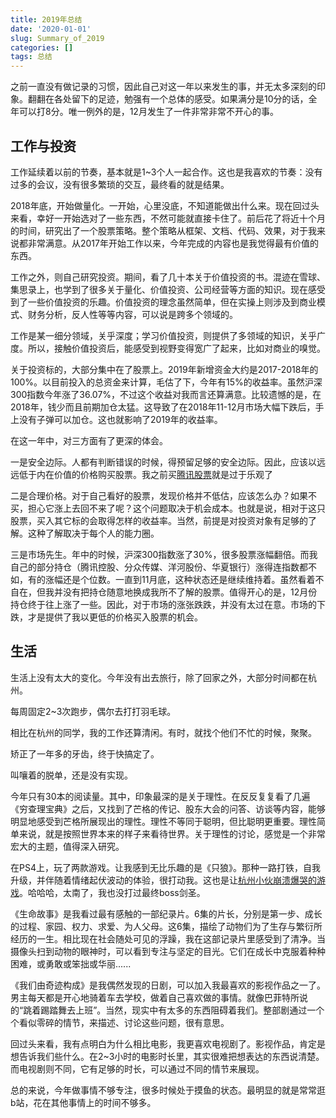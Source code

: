 ```yaml
---
title: 2019年总结
date: '2020-01-01'
slug: Summary_of_2019
categories: []
tags: 总结
---
```


之前一直没有做记录的习惯，因此自己对这一年以来发生的事，并无太多深刻的印象。翻翻在各处留下的足迹，勉强有一个总体的感受。如果满分是10分的话，全年可以打8分。唯一例外的是，12月发生了一件非常非常不开心的事。

## 工作与投资

工作延续着以前的节奏，基本就是1~3个人一起合作。这也是我喜欢的节奏：没有过多的会议，没有很多繁琐的交互，最终看的就是结果。

2018年底，开始做量化。一开始，心里没底，不知道能做出什么来。现在回过头来看，幸好一开始选对了一些东西，不然可能就直接卡住了。前后花了将近十个月的时间，研究出了一个股票策略。整个策略从框架、文档、代码、效果，对于我来说都非常满意。从2017年开始工作以来，今年完成的内容也是我觉得最有价值的东西。

工作之外，则自己研究投资。期间，看了几十本关于价值投资的书。混迹在雪球、集思录上，也学到了很多关于量化、价值投资、公司经营等方面的知识。现在感受到了一些价值投资的乐趣。价值投资的理念虽然简单，但在实操上则涉及到商业模式、财务分析，反人性等等内容，可以说是跨多个领域的。

工作是某一细分领域，关乎深度；学习价值投资，则提供了多领域的知识，关乎广度。所以，接触价值投资后，能感受到视野变得宽广了起来，比如对商业的嗅觉。

关于投资标的，大部分集中在了股票上。2019年新增资金大约是2017-2018年的100%。以目前投入的总资金来计算，毛估了下，今年有15%的收益率。虽然沪深300指数今年涨了36.07%，不过这个收益对我而言还算满意。比较遗憾的是，在2018年，钱少而且前期加仓太猛。这导致了在2018年11-12月市场大幅下跌后，手上没有子弹可以加仓。这也就影响了2019年的收益率。

在这一年中，对三方面有了更深的体会。

一是安全边际。人都有判断错误的时候，得预留足够的安全边际。因此，应该以远远低于内在价值的价格购买股票。我之前买[腾讯股票](https://wuxiaoda.netlify.com/post/stepped_pit_of_buy_tencent_stock/)就是过于乐观了

二是合理价格。对于自己看好的股票，发现价格并不低估，应该怎么办？如果不买，担心它涨上去回不来了呢？这个问题取决于机会成本。也就是说，相对于这只股票，买入其它标的会取得怎样的收益率。当然，前提是对投资对象有足够的了解。这种了解取决于每个人的能力圈。

三是市场先生。年中的时候，沪深300指数涨了30%，很多股票涨幅翻倍。而我自己的部分持仓（腾讯控股、分众传媒、洋河股份、华夏银行）涨得连指数都不如，有的涨幅还是个位数。一直到11月底，这种状态还是继续维持着。虽然看着不自在，但我并没有把持仓随意地换成我所不了解的股票。值得开心的是，12月份持仓终于往上涨了一些。因此，对于市场的涨张跌跌，并没有太过在意。市场的下跌，才是提供了我以更低的价格买入股票的机会。

## 生活

生活上没有太大的变化。今年没有出去旅行，除了回家之外，大部分时间都在杭州。

每周固定2~3次跑步，偶尔去打打羽毛球。

相比在杭州的同学，我的工作还算清闲。有时，就找个他们不忙的时候，聚聚。

矫正了一年多的牙齿，终于快搞定了。

叫嚷着的脱单，还是没有实现。

今年只有30本的阅读量。其中，印象最深的是关于理性。在反反复复看了几遍《穷查理宝典》之后，又找到了芒格的传记、股东大会的问答、访谈等内容，能够明显地感受到芒格所展现出的理性。理性不等同于聪明，但比聪明更重要。理性简单来说，就是按照世界本来的样子来看待世界。关于理性的讨论，感觉是一个非常宏大的主题，值得深入研究。

在PS4上，玩了两款游戏。让我感到无比乐趣的是《只狼》。那种一路打铁，自我升级，并伴随着情绪起伏波动的体验，很打动我。这也是让[杭州小伙崩溃爆哭的游戏](https://www.zhihu.com/question/318640918/answer/640317617)。哈哈哈，太南了，我也没打过最终boss剑圣。

《生命故事》是我看过最有感触的一部纪录片。6集的片长，分别是第一步、成长的过程、家园、权力、求爱、为人父母。这6集，描绘了动物们为了生存与繁衍所经历的一生。相比现在社会随处可见的浮躁，我在这部记录片里感受到了清净。当摄像头扫到动物的眼神时，可以看到专注与坚定的目光。它们在成长中克服着种种困难，或勇敢或笨拙或华丽......

《我们由奇迹构成》是我偶然发现的日剧，可以加入我最喜欢的影视作品之一了。男主每天都是开心地骑着车去学校，做着自己喜欢做的事情。就像巴菲特所说的“跳着踢踏舞去上班”。当然，现实中有太多的东西阻碍着我们。整部剧通过一个个看似零碎的情节，来描述、讨论这些问题，很有意思。

回过头来看，我有点明白为什么相比电影，我更喜欢电视剧了。影视作品，肯定是想告诉我们些什么。在2~3小时的电影时长里，其实很难把想表达的东西说清楚。而电视剧则不同，它有足够的时长，可以通过不同的情节来展现。

总的来说，今年做事情不够专注，很多时候处于摸鱼的状态。最明显的就是常常逛b站，花在其他事情上的时间不够多。
